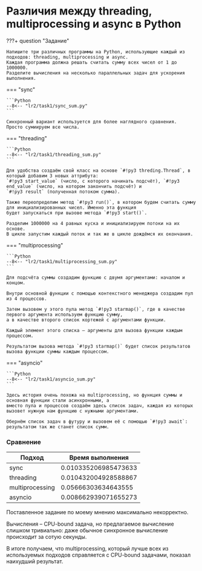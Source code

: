 # Различия между threading, multiprocessing и async в Python

???+ question "Задание"

    Напишите три различных программы на Python, использующие каждый из подходов: threading, multiprocessing и async.  
    Каждая программа должна решать считать сумму всех чисел от 1 до 1000000.  
    Разделите вычисления на несколько параллельных задач для ускорения выполнения.

=== "sync"

    ```Python
    --8<-- "lr2/task1/sync_sum.py"
    ```
    
    Синхронный вариант используется для более наглядного сравнения.  
    Просто сумиируем все числа.

=== "threading"

    ```Python
    --8<-- "lr2/task1/threading_sum.py"
    ```

    Для удобства создаём свой класс на основе `#!py3 threding.Thread`, в который добавим 3 новых аттрибута: 
    `#!py3 start_value` (число, с которого начинать подсчёт), `#!py3 end_value` (число, на котором закончить подсчёт) и 
    `#!py3 result` (полученная потоком сумма).  

    Также переопределим метод `#!py3 run()`, в котором будем считать сумму для инициализированных чисел. Именно эта функция 
    будет запускаться при вызове метода `#!py3 start()`.

    Разделим 1000000 на 4 равных куска и инициализируем потоки на их основе.  
    В цикле запустим каждый поток и так же в цикле дождёмся их окончания.

=== "multiprocessing"

    ```Python
    --8<-- "lr2/task1/multiprocessing_sum.py"
    ```

    Для подсчёта суммы создадим функцию с двумя аргументами: началом и концом.

    Внутри основной функции с помощью контекстного менеджера создадим пул из 4 процессов.  

    Затем вызовем у этого пула метод `#!py3 starmap()`, где в качестве первого аргумента используем функцию сумму, 
    а в качестве второго список кортежей с аргументами функции.  

    Каждый элемент этого списка – аргументы для вызова функции каждым процессом.

    Результатом вызова метода `#!py3 starmap()` будет список результатов вызова функции суммы каждым процессом.
    

=== "asyncio"

    ```Python
    --8<-- "lr2/task1/asyncio_sum.py"
    ```

    Здесь история очень похожа на multiprocessing, но функция суммы и основная функции стали асинхронными, а 
    вместо пула и процессов создаём здесь список задач, каждая из которых вызовет нужную нам функцию с нужными аргументами.

    Обернём список задач в футуру и вызовем её с помощью `#!py3 await`: результатом так же станет список сумм.

### Сравнение

| Подход          | Время выполнения     |
|-----------------|----------------------|
| sync            | 0.010335206985473633 |
| threading       | 0.010432004928588867 |
| multiprocessing | 0.05666303634643555  |
| asyncio         | 0.008662939071655273 |


Поставленное задание по моему мнению максимально некорректно.

Вычисления – CPU-bound задача, но предлагаемое вычисление слишком тривиально: даже обычное синхронное вычисление происходит 
за сотую секунды.

В итоге получаем, что multiprocessing, который лучше всех из используемых подходов справляется с CPU-bound задачами, показал 
наихудший результат.